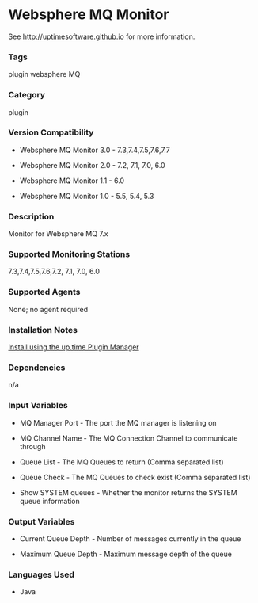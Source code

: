 # Websphere MQ Monitor

See http://uptimesoftware.github.io for more information.

### Tags 
 plugin   websphere   MQ  

### Category

plugin

### Version Compatibility


* Websphere MQ Monitor 3.0 - 7.3,7.4,7.5,7.6,7.7
  
* Websphere MQ Monitor 2.0 - 7.2, 7.1, 7.0, 6.0
  

  
* Websphere MQ Monitor 1.1 - 6.0
  

  
* Websphere MQ Monitor 1.0 - 5.5, 5.4, 5.3
  


### Description
Monitor for Websphere MQ 7.x


### Supported Monitoring Stations

7.3,7.4,7.5,7.6,7.2, 7.1, 7.0, 6.0

### Supported Agents
None; no agent required

### Installation Notes
<p><a href="https://github.com/uptimesoftware/uptime-plugin-manager">Install using the up.time Plugin Manager</a></p>


### Dependencies
<p>n/a</p>


### Input Variables

* MQ Manager Port - The port the MQ manager is listening on

* MQ Channel Name - The MQ Connection Channel to communicate through

* Queue List - The MQ Queues to return (Comma separated list)

* Queue Check - The MQ Queues to check exist (Comma separated list)

* Show SYSTEM queues - Whether the monitor returns the SYSTEM queue information


### Output Variables


* Current Queue Depth - Number of messages currently in the queue

* Maximum Queue Depth - Maximum message depth of the queue


### Languages Used

* Java

